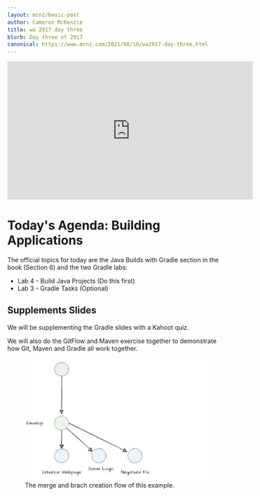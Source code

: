 ```yaml
---
layout: mcnz/basic-post
author: Cameron McKenzie
title: wa 2917 day three
blurb: Day three of 2917
canonical: https://www.mcnz.com/2021/08/10/wa2917-day-three.html
---
```


<div class="embed-responsive embed-responsive-16by9">
<iframe width="560" height="315" src="https://www.youtube.com/embed/rjzh8vmzJH8" frameborder="0" allow="accelerometer; autoplay; clipboard-write; encrypted-media; gyroscope; picture-in-picture" allowfullscreen></iframe>
</div>

# Today's Agenda: Building Applications

The official topics for today are the Java Builds with Gradle section in the book (Section 6) and the two Gradle labs:

- Lab 4 - Build Java Projects (Do this first)
- Lab 3 - Gradle Tasks (Optional)

## Supplements Slides

We will be supplementing the Gradle slides with a Kahoot quiz.

We will also do the GitFlow and Maven exercise together to demonstrate how Git, Maven and Gradle all work together.


<figure class="figure">
  <img src="/assets/gitflow-maven.gif" alt="Git flow Example Start" class="img-fluid mx-auto d-block img-thumbnail rounded ">
  <figcaption class="figure-caption">The merge and brach creation flow of this example.</figcaption>
</figure>


